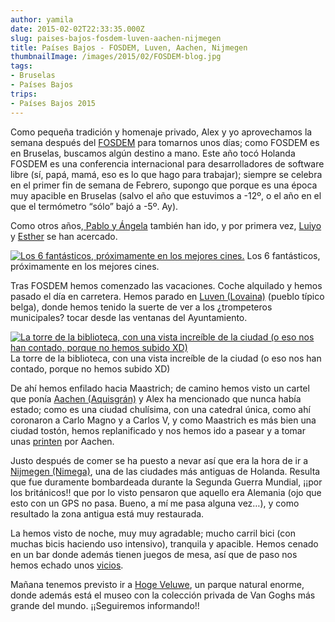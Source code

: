 ```yaml
---
author: yamila
date: 2015-02-02T22:33:35.000Z
slug: paises-bajos-fosdem-luven-aachen-nijmegen
title: Países Bajos - FOSDEM, Luven, Aachen, Nijmegen
thumbnailImage: /images/2015/02/FOSDEM-blog.jpg
tags:
- Bruselas
- Países Bajos
trips:
- Países Bajos 2015
---
```



Como pequeña tradición y homenaje privado, Alex y yo aprovechamos la semana después del [FOSDEM](http:/fosdem.org) para tomarnos unos días; como FOSDEM es en Bruselas, buscamos algún destino a mano. Este año tocó Holanda
FOSDEM es una conferencia internacional para desarrolladores de software libre (sí, papá, mamá, eso es lo que hago para trabajar); siempre se celebra en el primer fin de semana de Febrero, supongo que porque es una época muy apacible en Bruselas (salvo el año que estuvimos a -12º, o el año en el que el termómetro “sólo” bajó a -5º. Ay).

Como otros años,[ Pablo y Ángela](http:/ghilbrae.com) también han ido, y por primera vez, [Luiyo](http:/twitter.com/luiyo) y [Esther](http:/twitter.com/esloho) se han acercado.

[![Los 6 fantásticos, próximamente en los mejores cines.](/images/2015/02/FOSDEM-blog.jpg#small)](/images/2015/02/FOSDEM-blog.jpg#full)
Los 6 fantásticos, próximamente en los mejores cines.

Tras FOSDEM hemos comenzado las vacaciones. Coche alquilado y hemos pasado el día en carretera. Hemos parado en [Luven (Lovaina)](https:/www.google.com/search?q=luven&es_sm=93&source=lnms&tbm=isch&sa=X&ei=BvjPVOuVB8e6UYbVgDg&ved=0CAkQ_AUoAg&biw=1083&bih=535#tbm=isch&q=lovaina) (pueblo típico belga), donde hemos tenido la suerte de ver a los ¿trompeteros municipales? tocar desde las ventanas del Ayuntamiento.

[![La torre de la biblioteca, con una vista increíble de la ciudad (o eso nos han contado, porque no hemos subido XD)](/images/2015/02/Luven-blog.jpg#small)](/images/2015/02/Luven-blog.jpg#full)
La torre de la biblioteca, con una vista increíble de la ciudad (o eso nos han contado, porque no hemos subido XD)

De ahí hemos enfilado hacia Maastrich; de camino hemos visto un cartel que ponía [Aachen (Aquisgrán)](https:/www.google.com/search?q=aachen&espv=2&biw=1083&bih=535&source=lnms&tbm=isch&sa=X&ei=s_jPVKSjBMT_UMixgIAC&ved=0CAcQ_AUoAg) y Alex ha mencionado que nunca había estado; como es una ciudad chulísima, con una catedral única, como ahí coronaron a Carlo Magno y a Carlos V, y como Maastrich es más bien una ciudad tostón, hemos replanificado y nos hemos ido a pasear y a tomar unas [printen](https:/www.google.com/search?q=aachen&espv=2&biw=1083&bih=535&source=lnms&tbm=isch&sa=X&ei=s_jPVKSjBMT_UMixgIAC&ved=0CAcQ_AUoAg#tbm=isch&q=printen) por Aachen.

Justo después de comer se ha puesto a nevar así que era la hora de ir a [Nijmegen (Nimega)](https:/www.google.com/search?q=aachen&espv=2&biw=1083&bih=535&source=lnms&tbm=isch&sa=X&ei=s_jPVKSjBMT_UMixgIAC&ved=0CAcQ_AUoAg#tbm=isch&q=Nijmegen), una de las ciudades más antiguas de Holanda. Resulta que fue duramente bombardeada durante la Segunda Guerra Mundial, ¡¡por los británicos!! que por lo visto pensaron que aquello era Alemania (ojo que esto con un GPS no pasa. Bueno, a mí me pasa alguna vez…), y como resultado la zona antigua está muy restaurada.

La hemos visto de noche, muy muy agradable; mucho carril bici (con muchas bicis haciendo uso intensivo), tranquila y apacible. Hemos cenado en un bar donde además tienen juegos de mesa, así que de paso nos hemos echado unos [vicios](https:/www.google.com/search?q=aachen&espv=2&biw=1083&bih=535&source=lnms&tbm=isch&sa=X&ei=s_jPVKSjBMT_UMixgIAC&ved=0CAcQ_AUoAg#tbm=isch&q=Exploradores+juego+de+mesa).

Mañana tenemos previsto ir a [Hoge Veluwe](https:/www.google.com/search?q=hoge+veluwe&espv=2&biw=1083&bih=535&source=lnms&tbm=isch&sa=X&ei=ivrPVK-jG4b_UKvMgMAG&ved=0CAYQ_AUoAQ), un parque natural enorme, donde además está el museo con la colección privada de Van Goghs más grande del mundo. ¡¡Seguiremos informando!!


